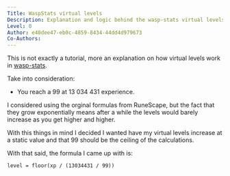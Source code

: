```yaml
---
Title: WaspStats virtual levels
Description: Explanation and logic behind the wasp-stats virtual levels.
Level: 0
Author: e40dee47-eb0c-4859-8434-44dd4d979673
Co-Authors: 
---
```


This is not exactly a tutorial, more an explanation on how virtual levels work in [wasp-stats](https://waspscripts.com/stats).

Take into consideration:
- You reach a 99 at 13 034 431 experience.

I considered using the orginal formulas from RuneScape, but the fact that they grow exponentially means after a while the levels would barely increase as you get higher and higher.

With this things in mind I decided I wanted have my virtual levels increase at a static value and that 99 should be the ceiling of the calculations.

With that said, the formula I came up with is:
```
level = floor(xp / (13034431 / 99))
```